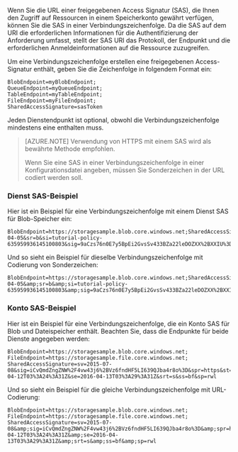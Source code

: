 Wenn Sie die URL einer freigegebenen Access Signatur (SAS), die Ihnen den Zugriff auf Ressourcen in einem Speicherkonto gewährt verfügen, können Sie die SAS in einer Verbindungszeichenfolge. Da die SAS auf dem URI die erforderlichen Informationen für die Authentifizierung der Anforderung umfasst, stellt der SAS URI das Protokoll, der Endpunkt und die erforderlichen Anmeldeinformationen auf die Ressource zuzugreifen.

Um eine Verbindungszeichenfolge erstellen eine freigegebenen Access-Signatur enthält, geben Sie die Zeichenfolge in folgendem Format ein:

    BlobEndpoint=myBlobEndpoint;
    QueueEndpoint=myQueueEndpoint;
    TableEndpoint=myTableEndpoint;
    FileEndpoint=myFileEndpoint;
    SharedAccessSignature=sasToken

Jeden Dienstendpunkt ist optional, obwohl die Verbindungszeichenfolge mindestens eine enthalten muss.

>[AZURE.NOTE] Verwendung von HTTPS mit einem SAS wird als bewährte Methode empfohlen.
>
>Wenn Sie eine SAS in einer Verbindungszeichenfolge in einer Konfigurationsdatei angeben, müssen Sie Sonderzeichen in der URL codiert werden soll.

### <a name="service-sas-example"></a>Dienst SAS-Beispiel

Hier ist ein Beispiel für eine Verbindungszeichenfolge mit einem Dienst SAS für Blob-Speicher ein:

    BlobEndpoint=https://storagesample.blob.core.windows.net;SharedAccessSignature=sv=2015-04-05&sr=b&si=tutorial-policy-635959936145100803&sig=9aCzs76n0E7y5BpEi2GvsSv433BZa22leDOZXX%2BXXIU%3D

Und so sieht ein Beispiel für dieselbe Verbindungszeichenfolge mit Codierung von Sonderzeichen:

    BlobEndpoint=https://storagesample.blob.core.windows.net;SharedAccessSignature=sv=2015-04-05&amp;sr=b&amp;si=tutorial-policy-635959936145100803&amp;sig=9aCzs76n0E7y5BpEi2GvsSv433BZa22leDOZXX%2BXXIU%3D

### <a name="account-sas-example"></a>Konto SAS-Beispiel

Hier ist ein Beispiel für eine Verbindungszeichenfolge, die ein Konto SAS für Blob und Dateispeicher enthält. Beachten Sie, dass die Endpunkte für beide Dienste angegeben werden:

    BlobEndpoint=https://storagesample.blob.core.windows.net;
    FileEndpoint=https://storagesample.file.core.windows.net;
    SharedAccessSignature=sv=2015-07-08&sig=iCvQmdZngZNW%2F4vw43j6%2BVz6fndHF5LI639QJba4r8o%3D&spr=https&st=2016-04-12T03%3A24%3A31Z&se=2016-04-13T03%3A29%3A31Z&srt=s&ss=bf&sp=rwl

Und so sieht ein Beispiel für die gleiche Verbindungszeichenfolge mit URL-Codierung:

    BlobEndpoint=https://storagesample.blob.core.windows.net;
    FileEndpoint=https://storagesample.file.core.windows.net;
    SharedAccessSignature=sv=2015-07-08&amp;sig=iCvQmdZngZNW%2F4vw43j6%2BVz6fndHF5LI639QJba4r8o%3D&amp;spr=https&amp;st=2016-04-12T03%3A24%3A31Z&amp;se=2016-04-13T03%3A29%3A31Z&amp;srt=s&amp;ss=bf&amp;sp=rwl